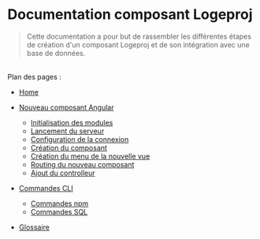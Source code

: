 # Documentation composant Logeproj

> Cette documentation a pour but de rassembler les différentes étapes de création d'un composant Logeproj et de son intégration avec une base de données.

<br/> Plan des pages :</br>

* [Home](/)
* [Nouveau composant Angular](/create_component/ "Création d'un nouveau composant Angular")
    * [Initialisation des modules](/create_component/modules_init.md)
    * [Lancement du serveur](/create_component/run_server.md)
    * [Configuration de la connexion](/create_component/connexion_settings.md)
    * [Création du composant](/create_component/create_component.md)
    * [Création du menu de la nouvelle vue](/create_component/menu_config.md)
    * [Routing du nouveau composant](/create_component/routing_config.md)
    * [Ajout du controlleur](/create_component/controller_config.md)

* [Commandes CLI](/commandes_cli/)
    * [Commandes npm](commandes_cli/npm_cli.md "Commandes npm")
    * [Commandes SQL](commandes_cli/sql_cli.md "Commandes sql")

* [Glossaire](/glossaire/ "Retrouvez ici toutes les définitions ainsi que le vocabulaire")